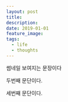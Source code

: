 ```yaml
---
layout: post
title: 
description: 
date: 2019-01-01
feature_image: 
tags:
  - life
  - thoughts
---
```

썸네일 보여지는 문장이다
<!--more-->
두번째 문단이다.

세번째 문단이다.